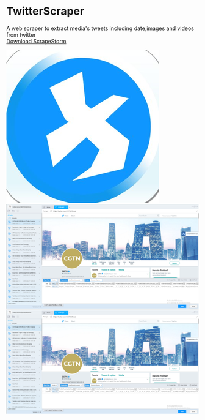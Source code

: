 # TwitterScraper
A web scraper to extract media's tweets including date,images and videos from twitter  
[Download ScrapeStorm](http://www.scrapestorm.com/?type=download)  
  
![ScrapeStorm](https://github.com/scrapestorm/TwitterScraper/raw/master/ti04-G66_400x400.jpg)  
![ScrapeStorm](https://github.com/scrapestorm/TwitterScraper/raw/master/process.png)  
![ScrapeStorm](https://github.com/scrapestorm/TwitterScraper/raw/master/process.png) 
